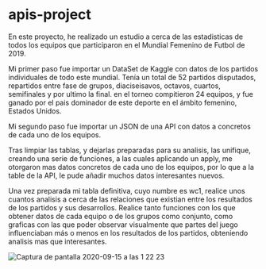 # apis-project
En este proyecto, he realizado un estudio a cerca de las estadisticas de todos los equipos que participaron en el Mundial Femenino de Futbol de 2019. 

Mi primer paso fue importar un DataSet de Kaggle con datos de los partidos individuales de todo este mundial. Tenía un total de 52 partidos disputados, repartidos entre fase de grupos, diaciseisavos, octavos, cuartos, semifinales y por ultimo la final. en el torneo compitieron 24 equipos, y fue ganado por el pais dominador de este deporte en el ámbito femenino, Estados Unidos. 

Mi segundo paso fue importar un JSON de una API con datos a concretos de cada uno de los equipos.

Tras limpiar las tablas, y dejarlas preparadas para su analisis, las unifique, creando una serie de funciones, a las cuales aplicando un apply, me otorgaron mas datos concretos de cada uno de los equipos, por lo que a la table de la API, le pude añadir muchos datos interesantes nuevos.

Una vez preparada mi tabla definitiva, cuyo numbre es wc1, realice unos cuantos analisis a cerca de las relaciones que existian entre los resultados de los partidos y sus desarrollos. Realice tanto funciones con los que obtener datos de cada equipo o de los grupos como conjunto, como graficas con las que poder observar visualmente que partes del juego influenciaban más o menos en los resultados de los partidos, obteniendo analisis mas que interesantes.

![Captura de pantalla 2020-09-15 a las 1 22 23](https://user-images.githubusercontent.com/69120593/93147588-f53a2080-f6f1-11ea-9e0c-c9cee3d637b5.png)
